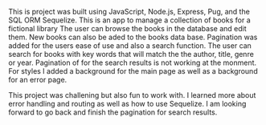This is project was built using JavaScript, Node.js, Express, Pug, and the SQL ORM Sequelize.
This is an app to manage a collection of books for a fictional library 
The user can browse the books in the database and edit them. New books can also be aded to the books data base.
Pagination was added for the users ease of use and also a search function.
The user can search for books with key words that will match the the author, title, genre or year.
Pagination of for the search results is not working at the monment. 
For styles I added a background for the main page as well as a background for an error page. 

This project was challening but also fun to work with. I learned more about error handling and routing as well as
how to use Sequelize. I am looking forward to go back and finish the pagination for search results.
